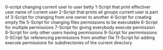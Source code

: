 0-script changing current user to user betty
1-Script that print effectiver user name of current user
2-Script that prints all groups current user is part of
3-Script for changing from one owner to another
4-Script for creating empty file
5-Script for changing files permissions to be executable
6-Script for multiple permissions
7-Script for giving everybody execute permission
8-Script for only other users having permissions
9-Script for permmissions
0-SCript fpr referencing permissions from another file
11-Script for adding execute permissions for subdirectories of the current directory
